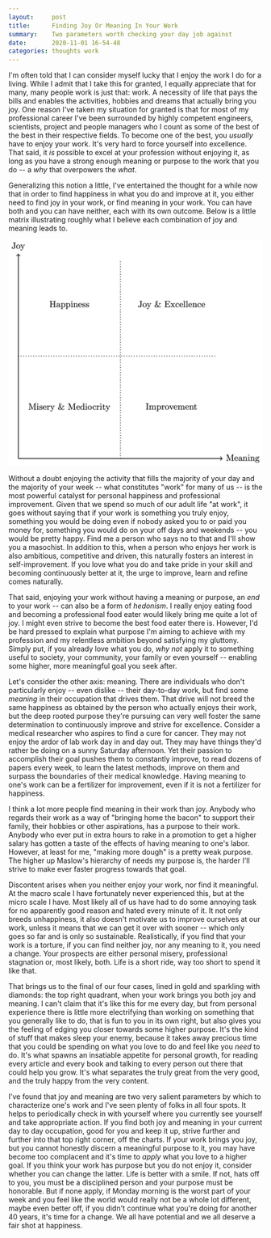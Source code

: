 ```yaml
---
layout:		post
title:		Finding Joy Or Meaning In Your Work
summary:	Two parameters worth checking your day job against
date:		2020-11-01 16-54-48
categories:	thoughts work
---
```


I'm often told that I can consider myself lucky that I enjoy the work I do for a living. While I admit that I take this for granted, I equally appreciate that for many, many people work is just that: work. A necessity of life that pays the bills and enables the activities, hobbies and dreams that actually bring you joy. One reason I've taken my situation for granted is that for most of my professional career I've been surrounded by highly competent engineers, scientists, project and people managers who I count as some of the best of the best in their respective fields. To become one of the best, you *usually* have to enjoy your work. It's very hard to force yourself into excellence. That said, it *is* possible to excel at your profession without enjoying it, as long as you have a strong enough meaning or purpose to the work that you do -- a *why* that overpowers the *what*.

Generalizing this notion a little, I've entertained the thought for a while now that in order to find happiness in what you do and improve at it, you either need to find joy in your work, or find meaning in your work. You can have both and you can have neither, each with its own outcome. Below is a little matrix illustrating roughly what I believe each combination of joy and meaning leads to.

<img alt="Learning Curves" src="/images/work/chart.png"/>

Without a doubt enjoying the activity that fills the majority of your day and the majority of your week -- what constitutes "work" for many of us -- is the most powerful catalyst for personal happiness and professional improvement. Given that we spend so much of our adult life "at work", it goes without saying that if your work is something you truly enjoy, something you would be doing even if nobody asked you to or paid you money for, something you would do on your off days and weekends -- you would be pretty happy. Find me a person who says no to that and I'll show you a masochist. In addition to this, when a person who enjoys her work is also ambitious, competitive and driven, this naturally fosters an interest in self-improvement. If you love what you do and take pride in your skill and becoming continuously better at it, the urge to improve, learn and refine comes naturally.

That said, enjoying your work without having a meaning or purpose, an *end* to your work -- can also be a form of *hedonism*. I really enjoy eating food and becoming a professional food eater would likely bring me quite a lot of joy. I might even strive to become the best food eater there is. However, I'd be hard pressed to explain what purpose I'm aiming to achieve with my profession and my relentless ambition beyond satisfying my gluttony. Simply put, if you already love what you do, *why not* apply it to something useful to society, your community, your family or even yourself -- enabling some higher, more meaningful goal you seek after.

Let's consider the other axis: meaning. There are individuals who don't particularly enjoy -- even dislike -- their day-to-day work, but find some *meaning* in their occupation that drives them. That drive will not breed the same happiness as obtained by the person who actually enjoys their work, but the deep rooted purpose they're pursuing can very well foster the same determination to continuously improve and strive for excellence. Consider a medical researcher who aspires to find a cure for cancer. They may not enjoy the ardor of lab work day in and day out. They may have things they'd rather be doing on a sunny Saturday afternoon. Yet their passion to accomplish their goal pushes them to constantly improve, to read dozens of papers every week, to learn the latest methods, improve on them and surpass the boundaries of their medical knowledge. Having meaning to one's work can be a fertilizer for improvement, even if it is not a fertilizer for happiness.

I think a lot more people find meaning in their work than joy. Anybody who regards their work as a way of "bringing home the bacon" to support their family, their hobbies or other aspirations, has a purpose to their work. Anybody who ever put in extra hours to rake in a promotion to get a higher salary has gotten a taste of the effects of having meaning to one's labor. However, at least for me, "making more dough" is a pretty weak purpose. The higher up Maslow's hierarchy of needs my purpose is, the harder I'll strive to make ever faster progress towards that goal.

Discontent arises when you neither enjoy your work, nor find it meaningful. At the macro scale I have fortunately never experienced this, but at the micro scale I have. Most likely all of us have had to do some annoying task for no apparently good reason and hated every minute of it. It not only breeds unhappiness, it also doesn't motivate us to improve ourselves at our work, unless it means that we can get it over with sooner -- which only goes so far and is only so sustainable. Realistically, if you find that your work is a torture, if you can find neither joy, nor any meaning to it, you need a change. Your prospects are either personal misery, professional stagnation or, most likely, both. Life is a short ride, way too short to spend it like that.

That brings us to the final of our four cases, lined in gold and sparkling with diamonds: the top right quadrant, when your work brings you both joy and meaning. I can't claim that it's like this for me every day, but from personal experience there is little more electrifying than working on something that you generally like to do, that is fun to you in its own right, but also gives you the feeling of edging you closer towards some higher purpose. It's the kind of stuff that makes sleep your enemy, because it takes away precious time that you could be spending on what you love to do and feel like you *need* to do. It's what spawns an insatiable appetite for personal growth, for reading every article and every book and talking to every person out there that could help you grow. It's what separates the truly great from the very good, and the truly happy from the very content.

I've found that joy and meaning are two very salient parameters by which to characterize one's work and I've seen plenty of folks in all four spots. It helps to periodically check in with yourself where you currently see yourself and take appropriate action. If you find both joy and meaning in your current day to day occupation, good for you and keep it up, strive further and further into that top right corner, off the charts. If your work brings you joy, but you cannot honestly discern a meaningful purpose to it, you may have become too complacent and it's time to *apply* what you love to a higher goal. If you think your work has purpose but you do not enjoy it, consider whether you can change the latter. Life is better with a smile. If not, hats off to you, you must be a disciplined person and your purpose must be honorable. But if none apply, if Monday morning is the worst part of your week and you feel like the world would really not be a whole lot different, maybe even better off, if you didn't continue what you're doing for another 40 years, it's time for a change. We all have potential and we all deserve a fair shot at happiness.